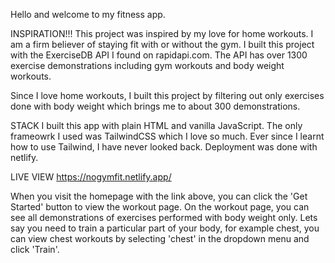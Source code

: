 Hello and welcome to my fitness app.


INSPIRATION!!!
This project was inspired by my love for home workouts. I am a firm believer of staying fit with or without the gym. I built this project with the ExerciseDB API I found on rapidapi.com. The API has over 1300 exercise demonstrations including gym workouts and body weight workouts.

Since I love home workouts, I built this project by filtering out only exercises done with body weight which brings me to about 300 demonstrations.

STACK
I built this app with plain HTML and vanilla JavaScript. The only frameowrk I used was TailwindCSS which I love so much. Ever since I learnt how to use Tailwind, I have never looked back. Deployment was done with netlify.

LIVE VIEW
https://nogymfit.netlify.app/

When you visit the homepage with the link above, you can click the 'Get Started' button to view the workout page. On the workout page, you can see all demonstrations of exercises performed with body weight only. Lets say you need to train a particular part of your body, for example chest, you can view chest workouts by selecting 'chest' in the dropdown menu and click 'Train'.


